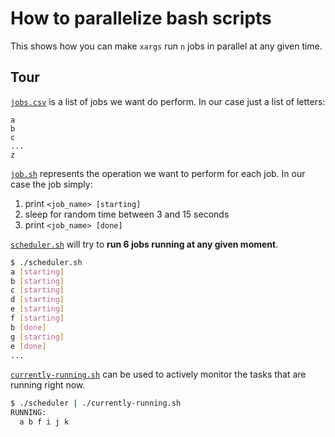 
# How to parallelize bash scripts

This shows how you can make `xargs` run `n` jobs in parallel at any given time.

## Tour

[`jobs.csv`](./jobs.csv) is a list of jobs we want do perform. In our case just a list of letters:

```
a
b
c
...
z
```

[`job.sh`](./job.sh) represents the operation we want to perform for each job. In our case the job simply:

1. print `<job_name> [starting]`
2. sleep for random time between 3 and 15 seconds
3. print `<job_name> [done]`

[`scheduler.sh`](./scheduler.sh) will try to **run 6 jobs running at any given moment**.

```bash
$ ./scheduler.sh
a [starting]
b [starting]
c [starting]
d [starting]
e [starting]
f [starting]
b [done]
g [starting]
e [done]
...
```

[`currently-running.sh`](./currently-running.sh) can be used to actively monitor the tasks that are running right now.

```bash
$ ./scheduler | ./currently-running.sh
RUNNING:
  a b f i j k
```
